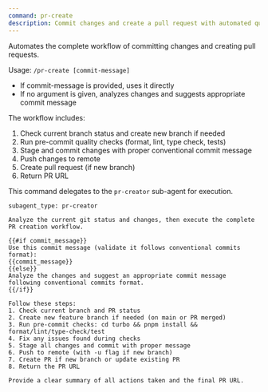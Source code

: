 ```yaml
---
command: pr-create
description: Commit changes and create a pull request with automated quality checks
---
```


Automates the complete workflow of committing changes and creating pull requests.

Usage: `/pr-create [commit-message]`
- If commit-message is provided, uses it directly
- If no argument is given, analyzes changes and suggests appropriate commit message

The workflow includes:
1. Check current branch status and create new branch if needed
2. Run pre-commit quality checks (format, lint, type check, tests)
3. Stage and commit changes with proper conventional commit message
4. Push changes to remote
5. Create pull request (if new branch)
6. Return PR URL

This command delegates to the `pr-creator` sub-agent for execution.

```agent
subagent_type: pr-creator

Analyze the current git status and changes, then execute the complete PR creation workflow.

{{#if commit_message}}
Use this commit message (validate it follows conventional commits format):
{{commit_message}}
{{else}}
Analyze the changes and suggest an appropriate commit message following conventional commits format.
{{/if}}

Follow these steps:
1. Check current branch and PR status
2. Create new feature branch if needed (on main or PR merged)
3. Run pre-commit checks: cd turbo && pnpm install && format/lint/type-check/test
4. Fix any issues found during checks
5. Stage all changes and commit with proper message
6. Push to remote (with -u flag if new branch)
7. Create PR if new branch or update existing PR
8. Return the PR URL

Provide a clear summary of all actions taken and the final PR URL.
```